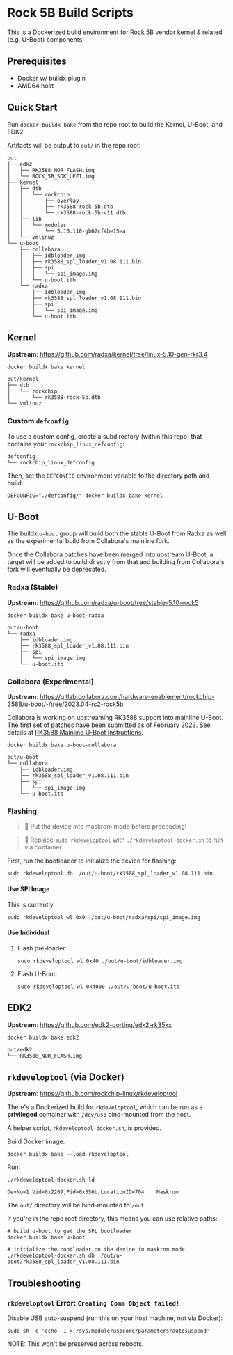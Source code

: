 # Rock 5B Build Scripts
This is a Dockerized build environment for Rock 5B vendor kernel & related (e.g. U-Boot) components.

## Prerequisites
* Docker w/ buildx plugin
* AMD64 host

## Quick Start
Run `docker buildx bake` from the repo root to build the Kernel, U-Boot, and EDK2.

Artifacts will be output to `out/` in the repo root:
```
out
├── edk2
│   ├── RK3588_NOR_FLASH.img
│   └── ROCK_5B_SDK_UEFI.img
├── kernel
│   ├── dtb
│   │   └── rockchip
│   │       ├── overlay
│   │       ├── rk3588-rock-5b.dtb
│   │       └── rk3588-rock-5b-v11.dtb
│   ├── lib
│   │   └── modules
│   │       └── 5.10.110-gb62cf4be15ea
│   └── vmlinuz
└── u-boot
    ├── collabora
    │   ├── idbloader.img
    │   ├── rk3588_spl_loader_v1.08.111.bin
    │   ├── spi
    │   │   └── spi_image.img
    │   └── u-boot.itb
    └── radxa
        ├── idbloader.img
        ├── rk3588_spl_loader_v1.08.111.bin
        ├── spi
        │   └── spi_image.img
        └── u-boot.itb
```

## Kernel
**Upstream**: https://github.com/radxa/kernel/tree/linux-5.10-gen-rkr3.4

```shell
docker buildx bake kernel
```
```
out/kernel
├── dtb
│   └── rockchip
│       └── rk3588-rock-5b.dtb
└── vmlinuz
```

### Custom `defconfig`
To use a custom config, create a subdirectory (within this repo) that contains your `rockchip_linux_defconfig`:
```
defconfig
└── rockchip_linux_defconfig
```
Then, set the `DEFCONFIG` environment variable to the directory path and build:
```shell
DEFCONFIG="./defconfig/" docker buildx bake kernel
```

## U-Boot
The buildx `u-boot` group will build both the stable U-Boot from Radxa as well as the experimental build from Collabora's mainline fork.

Once the Collabora patches have been merged into upstream U-Boot, a target will be added to build directly from that and building from Collabora's fork will eventually be deprecated.

### Radxa (Stable)
**Upstream**: https://github.com/radxa/u-boot/tree/stable-5.10-rock5
```shell
docker buildx bake u-boot-radxa
```
```
out/u-boot
└── radxa
    ├── idbloader.img
    ├── rk3588_spl_loader_v1.08.111.bin
    ├── spi
    │   └── spi_image.img
    └── u-boot.itb
```

### Collabora (Experimental)
**Upstream**: https://gitlab.collabora.com/hardware-enablement/rockchip-3588/u-boot/-/tree/2023.04-rc2-rock5b

Collabora is working on upstreaming RK3588 support into mainline U-Boot.
The first set of patches have been submitted as of February 2023.
See details at [RK3588 Mainline U-Boot Instructions](https://gitlab.collabora.com/hardware-enablement/rockchip-3588/notes-for-rockchip-3588/-/blob/main/upstream_uboot.md).

```shell
docker buildx bake u-boot-collabora
```
```
out/u-boot
└── collabora
    ├── idbloader.img
    ├── rk3588_spl_loader_v1.08.111.bin
    ├── spi
    │   └── spi_image.img
    └── u-boot.itb
```

### Flashing
> 💁 Put the device into maskrom mode before proceeding!

> 🐳 Replace `sudo rkdeveloptool` with `./rkdeveloptool-docker.sh` to run via container

First, run the bootloader to initialize the device for flashing:
```shell
sudo rkdeveloptool db ./out/u-boot/rk3588_spl_loader_v1.08.111.bin
```

#### Use SPI Image
This is currently 
```shell
sudo rkdeveloptool wl 0x0 ./out/u-boot/radxa/spi/spi_image.img
```

#### Use Individual
1. Flash pre-loader:
   ```shell
   sudo rkdeveloptool wl 0x40 ./out/u-boot/idbloader.img
   ```
2. Flash U-Boot:
   ```shell
   sudo rkdeveloptool wl 0x4000 ./out/u-boot/u-boot.itb
   ```

## EDK2
**Upstream**: https://github.com/edk2-porting/edk2-rk35xx
```shell
docker buildx bake edk2
```
```
out/edk2
└── RK3588_NOR_FLASH.img
```

## `rkdeveloptool` (via Docker)
**Upstream**: https://github.com/rockchip-linux/rkdeveloptool

There's a Dockerized build for `rkdeveloptool`, which can be run as a **privileged** container with `/dev/usb` bind-mounted from the host.

A helper script, `rkdeveloptool-docker.sh`, is provided.

Build Docker image:
```shell
docker buildx bake --load rkdeveloptool
```
Run:
```shell
./rkdeveloptool-docker.sh ld

DevNo=1 Vid=0x2207,Pid=0x350b,LocationID=704    Maskrom
```
The `out/` directory will be bind-mounted to `/out`.

If you're in the repo root directory, this means you can use relative paths:
```shell
# build u-boot to get the SPL bootloader
docker buildx bake u-boot

# initialize the bootloader on the device in maskrom mode
./rkdeveloptool-docker.sh db ./out/u-boot/rk3588_spl_loader_v1.08.111.bin
```

## Troubleshooting
### `rkdeveloptool` Error: `Creating Comm Object failed!`
Disable USB auto-suspend (run this on your host machine, not via Docker):
```shell
sudo sh -c 'echo -1 > /sys/module/usbcore/parameters/autosuspend'
```
NOTE: This won't be preserved across reboots.
